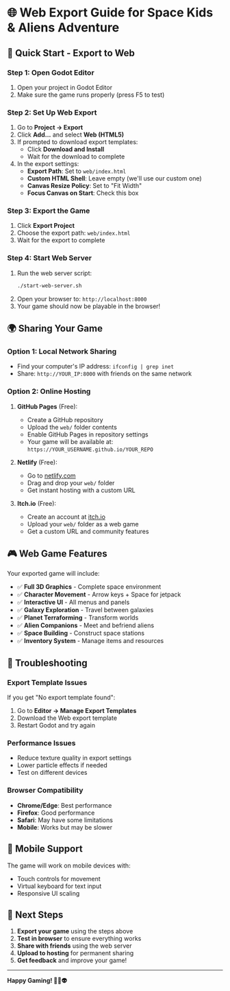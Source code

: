 # 🌐 Web Export Guide for Space Kids & Aliens Adventure

## 🚀 Quick Start - Export to Web

### Step 1: Open Godot Editor
1. Open your project in Godot Editor
2. Make sure the game runs properly (press F5 to test)

### Step 2: Set Up Web Export
1. Go to **Project → Export**
2. Click **Add...** and select **Web (HTML5)**
3. If prompted to download export templates:
   - Click **Download and Install**
   - Wait for the download to complete
4. In the export settings:
   - **Export Path**: Set to `web/index.html`
   - **Custom HTML Shell**: Leave empty (we'll use our custom one)
   - **Canvas Resize Policy**: Set to "Fit Width"
   - **Focus Canvas on Start**: Check this box

### Step 3: Export the Game
1. Click **Export Project**
2. Choose the export path: `web/index.html`
3. Wait for the export to complete

### Step 4: Start Web Server
1. Run the web server script:
   ```bash
   ./start-web-server.sh
   ```
2. Open your browser to: `http://localhost:8000`
3. Your game should now be playable in the browser!

## 🌍 Sharing Your Game

### Option 1: Local Network Sharing
- Find your computer's IP address: `ifconfig | grep inet`
- Share: `http://YOUR_IP:8000` with friends on the same network

### Option 2: Online Hosting
1. **GitHub Pages** (Free):
   - Create a GitHub repository
   - Upload the `web/` folder contents
   - Enable GitHub Pages in repository settings
   - Your game will be available at: `https://YOUR_USERNAME.github.io/YOUR_REPO`

2. **Netlify** (Free):
   - Go to [netlify.com](https://netlify.com)
   - Drag and drop your `web/` folder
   - Get instant hosting with a custom URL

3. **Itch.io** (Free):
   - Create an account at [itch.io](https://itch.io)
   - Upload your `web/` folder as a web game
   - Get a custom URL and community features

## 🎮 Web Game Features

Your exported game will include:
- ✅ **Full 3D Graphics** - Complete space environment
- ✅ **Character Movement** - Arrow keys + Space for jetpack
- ✅ **Interactive UI** - All menus and panels
- ✅ **Galaxy Exploration** - Travel between galaxies
- ✅ **Planet Terraforming** - Transform worlds
- ✅ **Alien Companions** - Meet and befriend aliens
- ✅ **Space Building** - Construct space stations
- ✅ **Inventory System** - Manage items and resources

## 🔧 Troubleshooting

### Export Template Issues
If you get "No export template found":
1. Go to **Editor → Manage Export Templates**
2. Download the Web export template
3. Restart Godot and try again

### Performance Issues
- Reduce texture quality in export settings
- Lower particle effects if needed
- Test on different devices

### Browser Compatibility
- **Chrome/Edge**: Best performance
- **Firefox**: Good performance
- **Safari**: May have some limitations
- **Mobile**: Works but may be slower

## 📱 Mobile Support

The game will work on mobile devices with:
- Touch controls for movement
- Virtual keyboard for text input
- Responsive UI scaling

## 🎯 Next Steps

1. **Export your game** using the steps above
2. **Test in browser** to ensure everything works
3. **Share with friends** using the web server
4. **Upload to hosting** for permanent sharing
5. **Get feedback** and improve your game!

---

**Happy Gaming! 🚀🌌👽**
